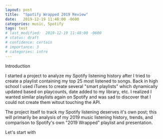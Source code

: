 ```yaml
---
layout: post
title:  "Spotify Wrapped 2019 Review"
date:   2019-12-19 11:48:00 -0600
categories: music, Spotify
tags: test
# last_modified:  2019-12-19 11:48:00 -0600
# status: draft
# confidence: certain 
# importance: 3
# categories: intro
---
```




Introduction

I started a project to analyze my Spotify listening history after I tried to create a playlist containing my top 25 most listened to songs. Back in high school I used iTunes to create several "smart playlists" which dynamically updated based on playcounts, date added to my library, etc. I realized I wanted similar playlists again on Spotify and was sad to discover that I could not create them witout touching the API.

The project itself to track my Spotify listening deserves it's own post; this will primarily be analysis of my 2019 music listening history, trends, and comparison to Spotify's own "2019 Wrapped" playlist and presentation.

Let's start with